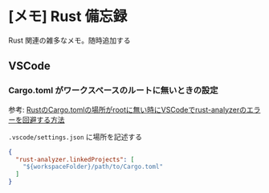 # [メモ] Rust 備忘録

Rust 関連の雑多なメモ。随時追加する

## VSCode

### Cargo.toml がワークスペースのルートに無いときの設定

参考: [RustのCargo.tomlの場所がrootに無い時にVSCodeでrust-analyzerのエラーを回避する方法](https://zenn.dev/razokulover/scraps/17844b5b5c7147)

`.vscode/settings.json` に場所を記述する

```json:.vscode/settings.json
{
  "rust-analyzer.linkedProjects": [
    "${workspaceFolder}/path/to/Cargo.toml"
  ]
}
```

<!-- ## 細々したの -->

